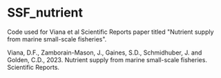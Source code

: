 # SSF_nutrient
Code used for Viana et al Scientific Reports paper titled "Nutrient supply from marine small-scale fisheries". 

Viana, D.F., Zamborain-Mason, J., Gaines, S.D., Schmidhuber, J. and Golden, C.D., 2023. Nutrient supply from marine small-scale fisheries. Scientific Reports.
